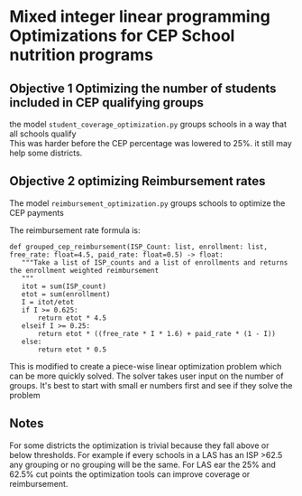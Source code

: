 # Mixed integer linear programming Optimizations for CEP School nutrition programs

## Objective 1 Optimizing the number of students included in CEP qualifying groups

the model `student_coverage_optimization.py` groups schools in a way that  all schools qualify  
This was harder before the CEP percentage was lowered to 25%. it still may help some districts.

## Objective 2 optimizing Reimbursement rates
The model `reimbursement_optimization.py` groups schools to optimize the CEP payments

The  reimbursement rate formula is:

 ```{Python}
 def grouped_cep_reimbursement(ISP_Count: list, enrollment: list, free_rate: float=4.5, paid_rate: float=0.5) -> float:
    """Take a list of ISP_counts and a list of enrollments and returns the enrollment weighted reimbursement
    """
    itot = sum(ISP_count)
    etot = sum(enrollment)
    I = itot/etot
    if I >= 0.625:
        return etot * 4.5
    elseif I >= 0.25:
        return etot * ((free_rate * I * 1.6) + paid_rate * (1 - I))
    else:
        return etot * 0.5
```

This is modified to create a piece-wise linear optimization problem which can be more quickly solved.  The solver takes user input on the number of groups.  It's best to start with small er numbers first and see if they solve the problem 


## Notes

For some districts the optimization is trivial because they fall above or below thresholds. For example if every schools in a LAS has an ISP >62.5 any grouping or no grouping will be the same. For LAS ear the 25% and 62.5% cut points the optimization tools  can improve coverage or reimbursement.
